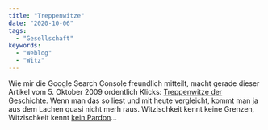 ```yaml
---
title: "Treppenwitze"
date: "2020-10-06"
tags:
  - "Gesellschaft"
keywords:
  - "Weblog"
  - "Witz"
---
```


Wie mir die Google Search Console freundlich mitteilt, macht gerade dieser Artikel vom 5. Oktober 2009 ordentlich Klicks: [Treppenwitze der Geschichte](https://couchblog.de/codecandies/2009/10/05/treppenwitze-der-geschichte/). Wenn man das so liest und mit heute vergleicht, kommt man ja aus dem Lachen quasi nicht merh raus. Witzischkeit kennt keine Grenzen, Witzischkeit kennt [kein Pardon](https://youtu.be/QoMPDV6iTZ8?t=34)…
